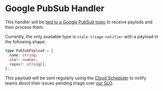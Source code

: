 # Google PubSub Handler

This handler will be [tied to a Google PubSub topic][pubsub] to receive paylods and then process them.

Currently, the only available type is `stale-triage-notifier` with a payload in the following shape:

```ts
type PubSubPayload = {
  name: string;
  slo?: number;
  repos?: string[];
};
```

This payload will be sent regularly using the [Cloud Scheduler][cloud_scheduler]
to notify teams about their issues pending triage over [our SLO][process_doc].

[pubsub]: https://cloud.google.com/run/docs/tutorials/pubsub#integrating-pubsub
[cloud_scheduler]: https://cloud.google.com/scheduler/docs/tut-pub-sub#create_a_job
[process_doc]: https://www.notion.so/sentry/Engaging-Customers-177c77ac473e41eabe9ca7b4bf537537#9d7b15dec9c345618b9195fb5c785e53
